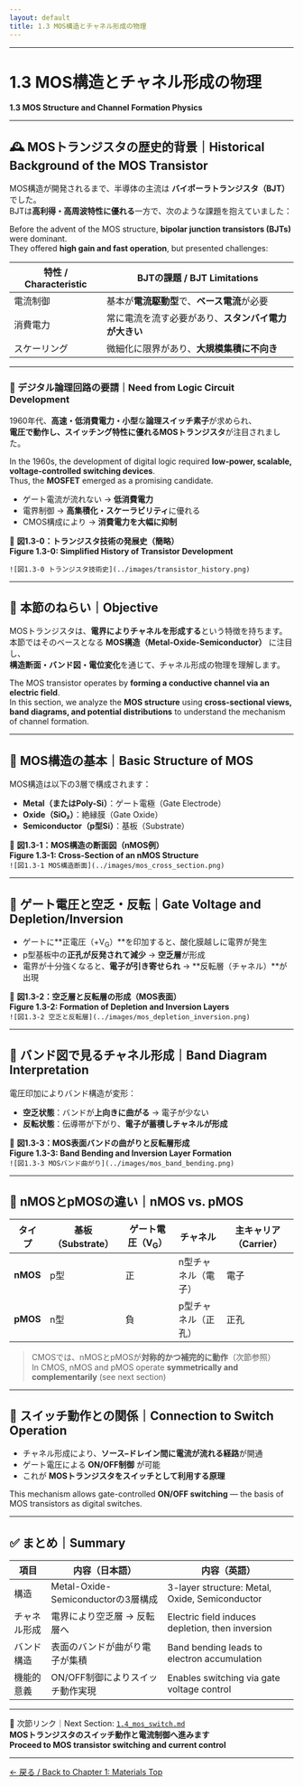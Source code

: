 ```yaml
---
layout: default
title: 1.3 MOS構造とチャネル形成の物理 
---
```


---

# 1.3 MOS構造とチャネル形成の物理  
**1.3 MOS Structure and Channel Formation Physics**

---

## 🕰️ MOSトランジスタの歴史的背景｜Historical Background of the MOS Transistor

MOS構造が開発されるまで、半導体の主流は **バイポーラトランジスタ（BJT）** でした。  
BJTは**高利得・高周波特性に優れる**一方で、次のような課題を抱えていました：

Before the advent of the MOS structure, **bipolar junction transistors (BJTs)** were dominant.  
They offered **high gain and fast operation**, but presented challenges:

| 特性 / Characteristic | BJTの課題 / BJT Limitations |
|-----------------------|-----------------------------|
| 電流制御 | 基本が**電流駆動型**で、**ベース電流**が必要 |
| 消費電力 | 常に電流を流す必要があり、**スタンバイ電力が大きい** |
| スケーリング | 微細化に限界があり、**大規模集積に不向き** |

---

### 🔸 デジタル論理回路の要請｜Need from Logic Circuit Development

1960年代、**高速・低消費電力・小型**な**論理スイッチ素子**が求められ、  
**電圧で動作し、スイッチング特性に優れるMOSトランジスタ**が注目されました。

In the 1960s, the development of digital logic required **low-power, scalable, voltage-controlled switching devices**.  
Thus, the **MOSFET** emerged as a promising candidate.

- ゲート電流が流れない → **低消費電力**  
- 電界制御 → **高集積化・スケーラビリティ**に優れる  
- CMOS構成により → **消費電力を大幅に抑制**

📘 **図1.3-0：トランジスタ技術の発展史（簡略）**  
**Figure 1.3-0: Simplified History of Transistor Development**

`![図1.3-0 トランジスタ技術史](../images/transistor_history.png)`

---

## 🎯 本節のねらい｜Objective

MOSトランジスタは、**電界によりチャネルを形成する**という特徴を持ちます。  
本節ではそのベースとなる **MOS構造（Metal-Oxide-Semiconductor）** に注目し、  
**構造断面・バンド図・電位変化**を通じて、チャネル形成の物理を理解します。

The MOS transistor operates by **forming a conductive channel via an electric field**.  
In this section, we analyze the **MOS structure** using **cross-sectional views, band diagrams, and potential distributions** to understand the mechanism of channel formation.

---

## 🔹 MOS構造の基本｜Basic Structure of MOS

MOS構造は以下の3層で構成されます：

- **Metal（またはPoly-Si）**：ゲート電極（Gate Electrode）  
- **Oxide（SiO₂）**：絶縁膜（Gate Oxide）  
- **Semiconductor（p型Si）**：基板（Substrate）

📘 **図1.3-1：MOS構造の断面図（nMOS例）**  
**Figure 1.3-1: Cross-Section of an nMOS Structure**  
`![図1.3-1 MOS構造断面](../images/mos_cross_section.png)`

---

## 🔹 ゲート電圧と空乏・反転｜Gate Voltage and Depletion/Inversion

- ゲートに**正電圧（+V<sub>G</sub>）**を印加すると、酸化膜越しに電界が発生  
- p型基板中の**正孔が反発されて減少** → **空乏層**が形成  
- 電界が十分強くなると、**電子が引き寄せられ** → **反転層（チャネル）**が出現

📘 **図1.3-2：空乏層と反転層の形成（MOS表面）**  
**Figure 1.3-2: Formation of Depletion and Inversion Layers**  
`![図1.3-2 空乏と反転層](../images/mos_depletion_inversion.png)`

---

## 🔹 バンド図で見るチャネル形成｜Band Diagram Interpretation

電圧印加によりバンド構造が変形：

- **空乏状態**：バンドが**上向きに曲がる** → 電子が少ない  
- **反転状態**：伝導帯が下がり、**電子が蓄積しチャネルが形成**

📘 **図1.3-3：MOS表面バンドの曲がりと反転層形成**  
**Figure 1.3-3: Band Bending and Inversion Layer Formation**  
`![図1.3-3 MOSバンド曲がり](../images/mos_band_bending.png)`

---

## 🔹 nMOSとpMOSの違い｜nMOS vs. pMOS

| タイプ | 基板（Substrate） | ゲート電圧（V<sub>G</sub>） | チャネル | 主キャリア（Carrier） |
|--------|--------------------|------------------------------|----------|------------------------|
| **nMOS** | p型 | 正 | n型チャネル（電子） | 電子 |
| **pMOS** | n型 | 負 | p型チャネル（正孔） | 正孔 |

> CMOSでは、nMOSとpMOSが**対称的かつ補完的に動作**（次節参照）  
> In CMOS, nMOS and pMOS operate **symmetrically and complementarily** (see next section)

---

## 🔹 スイッチ動作との関係｜Connection to Switch Operation

- チャネル形成により、**ソース–ドレイン間に電流が流れる経路**が開通  
- ゲート電圧による **ON/OFF制御** が可能  
- これが **MOSトランジスタをスイッチとして利用する原理**

This mechanism allows gate-controlled **ON/OFF switching** — the basis of MOS transistors as digital switches.

---

## ✅ まとめ｜Summary

| 項目 | 内容（日本語） | 内容（英語） |
|------|----------------|---------------|
| 構造 | Metal-Oxide-Semiconductorの3層構成 | 3-layer structure: Metal, Oxide, Semiconductor |
| チャネル形成 | 電界により空乏層 → 反転層へ | Electric field induces depletion, then inversion |
| バンド構造 | 表面のバンドが曲がり電子が集積 | Band bending leads to electron accumulation |
| 機能的意義 | ON/OFF制御によりスイッチ動作実現 | Enables switching via gate voltage control |

---

📎 次節リンク｜Next Section: [`1.4_mos_switch.md`](./1.4_mos_switch.md)  
**MOSトランジスタのスイッチ動作と電流制御へ進みます**  
**Proceed to MOS transistor switching and current control**

---

[← 戻る / Back to Chapter 1: Materials Top](./README.md)

